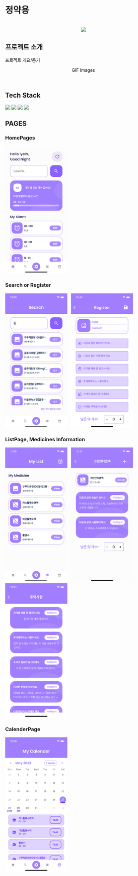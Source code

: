 # 정약용

<p align="center">
  <br>
  <img src="./images/common/logo-sample.jpeg">
  <br>
</p>

## 프로젝트 소개

<p align="justify">
프로젝트 개요/동기
</p>

<p align="center">
GIF Images
</p>

<br>

## Tech Stack

<img src="https://img.shields.io/badge/Flutter-02569B?style=for-the-badge&logo=flutter&logoColor=white">
<img src="https://img.shields.io/badge/AWS lambda-FF9900?style=for-the-badge&logo=aws lambda&logoColor=white">
<img src="https://img.shields.io/badge/Amazon API gateway-FF4F8B?style=for-the-badge&logo=amazonapigateway&logoColor=white">
<img src="https://img.shields.io/badge/Firebase-FFCA28?style=for-the-badge&logo=firebase&logoColor=white">

<br>

## PAGES

### HomePages

<img src="readmeImage/HomePage.png" width="200">

### Search or Register

<img src="readmeImage/SearchPage.png" width="200">&nbsp;&nbsp;&nbsp;<img src="readmeImage/Register.png" width="200">

### ListPage, Medicines Information

<img src="readmeImage/ListPage.png" width="200">&nbsp;&nbsp;&nbsp;<img src="readmeImage/MediSetting.png" width="200">&nbsp;&nbsp;&nbsp;<img src="readmeImage/Causion.png" width="200">

### CalenderPage
<img src="readmeImage/CalenderPage.png" width="200">

<br>

<!-- Stack Icon Refernces -->

[flutter]: /image/flutter.svg
[aws]: /image/amazon-aws.svg
[firebase]: /image/firebase.svg